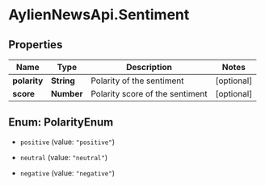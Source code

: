 # AylienNewsApi.Sentiment

## Properties

Name | Type | Description | Notes
------------ | ------------- | ------------- | -------------
**polarity** | **String** | Polarity of the sentiment | [optional] 
**score** | **Number** | Polarity score of the sentiment | [optional] 



## Enum: PolarityEnum


* `positive` (value: `"positive"`)

* `neutral` (value: `"neutral"`)

* `negative` (value: `"negative"`)




